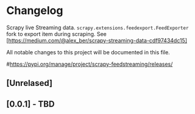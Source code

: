 # Changelog

Scrapy live Streaming data. `scrapy.extensions.feedexport.FeedExporter` fork to export item during scraping. See 
[https://medium.com/@alex_ber/scrapy-streaming-data-cdf97434dc15]

All notable changes to this project will be documented in this file.

\#https://pypi.org/manage/project/scrapy-feedstreaming/releases/

## [Unrelased]
 

## [0.0.1] - TBD
<!--
### Added 
### Changed
### Removed
-->
